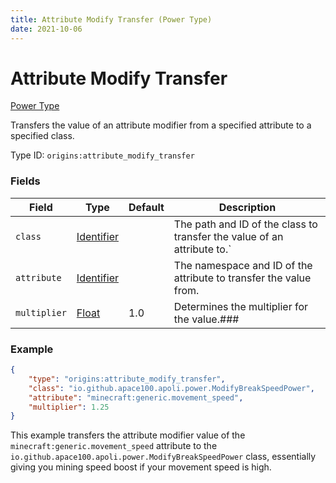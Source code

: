 ```yaml
---
title: Attribute Modify Transfer (Power Type)
date: 2021-10-06
---
```

# Attribute Modify Transfer

[Power Type](../power_types.md)

Transfers the value of an attribute modifier from a specified attribute to a specified class.

Type ID: `origins:attribute_modify_transfer`

### Fields

Field | Type | Default | Description
------|------|---------|-------------
`class` | [Identifier](../data_types/identifier.md) | | The path and ID of the class to transfer the value of an attribute to.`
`attribute` | [Identifier](../data_types/identifier.md) | | The namespace and ID of the attribute to transfer the value from.
`multiplier` | [Float](../data_types/float.md) | 1.0 | Determines the multiplier for the value.###
 
### Example
```json
{
    "type": "origins:attribute_modify_transfer",
    "class": "io.github.apace100.apoli.power.ModifyBreakSpeedPower",
    "attribute": "minecraft:generic.movement_speed",
    "multiplier": 1.25
}
```
This example transfers the attribute modifier value of the `minecraft:generic.movement_speed` attribute to the `io.github.apace100.apoli.power.ModifyBreakSpeedPower` class, essentially giving you mining speed boost if your movement speed is high.